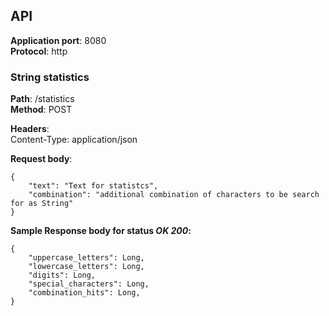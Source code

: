## API

**Application port**: 8080  <br />
**Protocol**: http

### String statistics
**Path**: /statistics <br />
**Method**: POST <br />

**Headers**: <br />
Content-Type: application/json

**Request body**:
```
{
    "text": "Text for statistcs",
    "combination": "additional combination of characters to be search for as String"
}
```

**Sample Response body for status *OK* *200*:**
```
{
    "uppercase_letters": Long,
    "lowercase_letters": Long,
    "digits": Long,
    "special_characters": Long,
    "combination_hits": Long,
}
```